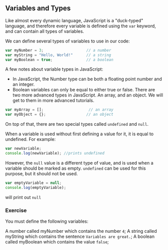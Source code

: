 ## Variables and Types
Like almost every dynamic language, JavaScript is a "duck-typed" language, and therefore every variable is defined using the ``var`` keyword, and can contain all types of variables.

We can define several types of variables to use in our code:

```js
var myNumber = 3;                   // a number
var myString = "Hello, World!"      // a string
var myBoolean = true;               // a boolean
```
A few notes about variable types in JavaScript:

- In JavaScript, the Number type can be both a floating point number and an integer.
- Boolean variables can only be equal to either true or false.
There are two more advanced types in JavaScript. An array, and an object. We will get to them in more advanced tutorials.

```js
var myArray = [];                    // an array
var myObject = {};                  // an object
```
On top of that, there are two special types called ``undefined`` and ``null``.

When a variable is used without first defining a value for it, it is equal to undefined. For example:

```js
var newVariable;
console.log(newVariable); //prints undefined
```
However, the ``null`` value is a different type of value, and is used when a variable should be marked as empty. ``undefined`` can be used for this purpose, but it should not be used.

```js
var emptyVariable = null;
console.log(emptyVariable);
```
will print out ``null``

### Exercise
You must define the following variables:

A number called myNumber which contains the number ``4``;
A string called myString which contains the sentence ``Variables are great.``;
A boolean called myBoolean which contains the value ``false``;
